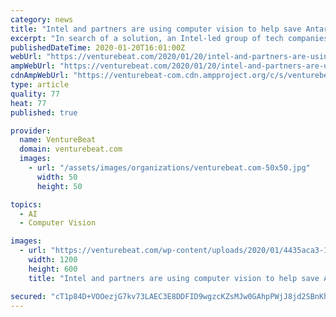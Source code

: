 ```yaml
---
category: news
title: "Intel and partners are using computer vision to help save Antarctica’s penguins from extinction"
excerpt: "In search of a solution, an Intel-led group of tech companies developed a computer vision solution to help ecologists count the remaining penguins faster and more accurately than before."
publishedDateTime: 2020-01-20T16:01:00Z
webUrl: "https://venturebeat.com/2020/01/20/intel-and-partners-are-using-computer-vision-to-help-save-antarcticas-penguins-from-extinction/"
ampWebUrl: "https://venturebeat.com/2020/01/20/intel-and-partners-are-using-computer-vision-to-help-save-antarcticas-penguins-from-extinction/amp/"
cdnAmpWebUrl: "https://venturebeat-com.cdn.ampproject.org/c/s/venturebeat.com/2020/01/20/intel-and-partners-are-using-computer-vision-to-help-save-antarcticas-penguins-from-extinction/amp/"
type: article
quality: 77
heat: 77
published: true

provider:
  name: VentureBeat
  domain: venturebeat.com
  images:
    - url: "/assets/images/organizations/venturebeat.com-50x50.jpg"
      width: 50
      height: 50

topics:
  - AI
  - Computer Vision

images:
  - url: "https://venturebeat.com/wp-content/uploads/2020/01/4435aca3-10d3-4e94-bce1-b9a5ec1a9557-e1579113904720.png?fit=1200%2C600&strip=all"
    width: 1200
    height: 600
    title: "Intel and partners are using computer vision to help save Antarctica’s penguins from extinction"

secured: "cT1p84D+VOOezjG7kv73LAEC3E8DDFID9wgzcKZsMJw0GAhpPWjJ8jd2SBnKhqJeFAVzujs1Amu3D6Qqhg1jF70r1WsceVDeJZ3C2Rqt5an7607pSdm1F9Mul9feLQ0jCWJGxiQZ3298Lyd9QXo6Kin9MdKG8hC34cgUV4pdYUag7+bCOPBPz4pSTyKa4/u1rzqTofus9pIe/3ZHrLbY6VLH9KGi+7V2bdDJzzSoku3/1g2h9WNoDIAMzYC3igo3mKFfh7RIH9TdS+SUKB5b7RV/Z7hP0f58FGiqkZPRN2JKlVvfG1921qf/K4YcnC54;FbZ3E5zliZheyDjUL7OD5Q=="
---
```


